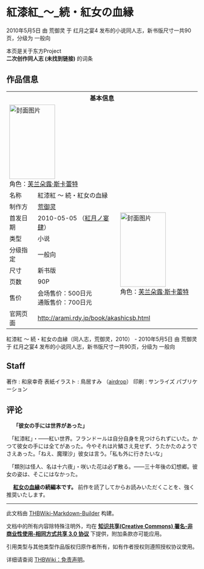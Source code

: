 # 紅漆紅_～_続・紅女の血縁

<!-- source html: G:\repos\THBWiki-Markdown-Builder\THBWikiMarkdown\Temp\main\7\77\ns0%3A%E7%B4%85%E6%BC%86%E7%B4%85_%EF%BD%9E_%E7%B6%9A%E3%83%BB%E7%B4%85%E5%A5%B3%E3%81%AE%E8%A1%80%E7%B8%81.html -->

2010年5月5日 由 荒御灵 于 红月之宴4 发布的小说同人志，新书版尺寸一共90页，分级为 一般向

本页是关于东方Project  
 **二次创作同人志 (未找到链接)** 的词条
## 作品信息

<table><tbody><tr><th colspan="3">基本信息</th></tr><tr><td class="cover-artwork-mobile" colspan="2"><a href="./文件-紅漆紅_～_続・紅女の血縁封面.png.md" class="image" title="封面图片"><img alt="封面图片" src="https://upload.thwiki.cc/thumb/0/0a/%E7%B4%85%E6%BC%86%E7%B4%85_%EF%BD%9E_%E7%B6%9A%E3%83%BB%E7%B4%85%E5%A5%B3%E3%81%AE%E8%A1%80%E7%B8%81%E5%B0%81%E9%9D%A2.png/120px-%E7%B4%85%E6%BC%86%E7%B4%85_%EF%BD%9E_%E7%B6%9A%E3%83%BB%E7%B4%85%E5%A5%B3%E3%81%AE%E8%A1%80%E7%B8%81%E5%B0%81%E9%9D%A2.png" decoding="async" loading="lazy" width="120" height="196" srcset="https://upload.thwiki.cc/thumb/0/0a/%E7%B4%85%E6%BC%86%E7%B4%85_%EF%BD%9E_%E7%B6%9A%E3%83%BB%E7%B4%85%E5%A5%B3%E3%81%AE%E8%A1%80%E7%B8%81%E5%B0%81%E9%9D%A2.png/180px-%E7%B4%85%E6%BC%86%E7%B4%85_%EF%BD%9E_%E7%B6%9A%E3%83%BB%E7%B4%85%E5%A5%B3%E3%81%AE%E8%A1%80%E7%B8%81%E5%B0%81%E9%9D%A2.png 1.5x, https://upload.thwiki.cc/thumb/0/0a/%E7%B4%85%E6%BC%86%E7%B4%85_%EF%BD%9E_%E7%B6%9A%E3%83%BB%E7%B4%85%E5%A5%B3%E3%81%AE%E8%A1%80%E7%B8%81%E5%B0%81%E9%9D%A2.png/241px-%E7%B4%85%E6%BC%86%E7%B4%85_%EF%BD%9E_%E7%B6%9A%E3%83%BB%E7%B4%85%E5%A5%B3%E3%81%AE%E8%A1%80%E7%B8%81%E5%B0%81%E9%9D%A2.png 2x" data-file-width="250" data-file-height="407"></a><div class="cover-char">角色：<a href="./芙兰朵露·斯卡蕾特.md" title="芙兰朵露·斯卡蕾特">芙兰朵露·斯卡蕾特</a></div></td>
</tr><tr><td class="label">名称</td><td colspan="2"> 紅漆紅 ～ 続・紅女の血縁 </td></tr><tr><td class="label">制作方</td><td><a href="./荒御灵.md" title="荒御灵">荒御灵</a></td><td class="cover-artwork" rowspan="7" style="min-width:196px;"><a href="./文件-紅漆紅_～_続・紅女の血縁封面.png.md" class="image" title="封面图片"><img alt="封面图片" src="https://upload.thwiki.cc/thumb/0/0a/%E7%B4%85%E6%BC%86%E7%B4%85_%EF%BD%9E_%E7%B6%9A%E3%83%BB%E7%B4%85%E5%A5%B3%E3%81%AE%E8%A1%80%E7%B8%81%E5%B0%81%E9%9D%A2.png/120px-%E7%B4%85%E6%BC%86%E7%B4%85_%EF%BD%9E_%E7%B6%9A%E3%83%BB%E7%B4%85%E5%A5%B3%E3%81%AE%E8%A1%80%E7%B8%81%E5%B0%81%E9%9D%A2.png" decoding="async" loading="lazy" width="120" height="196" srcset="https://upload.thwiki.cc/thumb/0/0a/%E7%B4%85%E6%BC%86%E7%B4%85_%EF%BD%9E_%E7%B6%9A%E3%83%BB%E7%B4%85%E5%A5%B3%E3%81%AE%E8%A1%80%E7%B8%81%E5%B0%81%E9%9D%A2.png/180px-%E7%B4%85%E6%BC%86%E7%B4%85_%EF%BD%9E_%E7%B6%9A%E3%83%BB%E7%B4%85%E5%A5%B3%E3%81%AE%E8%A1%80%E7%B8%81%E5%B0%81%E9%9D%A2.png 1.5x, https://upload.thwiki.cc/thumb/0/0a/%E7%B4%85%E6%BC%86%E7%B4%85_%EF%BD%9E_%E7%B6%9A%E3%83%BB%E7%B4%85%E5%A5%B3%E3%81%AE%E8%A1%80%E7%B8%81%E5%B0%81%E9%9D%A2.png/241px-%E7%B4%85%E6%BC%86%E7%B4%85_%EF%BD%9E_%E7%B6%9A%E3%83%BB%E7%B4%85%E5%A5%B3%E3%81%AE%E8%A1%80%E7%B8%81%E5%B0%81%E9%9D%A2.png 2x" data-file-width="250" data-file-height="407"></a><div class="cover-char">角色：<a href="./芙兰朵露·斯卡蕾特.md" title="芙兰朵露·斯卡蕾特">芙兰朵露·斯卡蕾特</a></div></td>
</tr><tr><td class="label">首发日期</td><td>2010-05-05&#160;（<a href="/展会作品列表?e=%E7%BA%A2%E6%9C%88%E4%B9%8B%E5%AE%B4%234">紅月ノ宴肆</a>）</td></tr><tr><td class="label">类型</td><td>小说</td></tr><tr><td class="label">分级指定</td><td>一般向</td></tr><tr><td class="label">尺寸</td><td>新书版</td></tr><tr><td class="label">页数</td><td>90P</td></tr><tr><td class="label">售价</td><td>会场售价：500日元<br>通贩售价：700日元</td></tr>
<tr><td class="label">官网页面</td><td colspan="2"><a rel="nofollow" class="external free" href="http://arami.rdy.jp/book/akashicsb.html">http://arami.rdy.jp/book/akashicsb.html</a></td></tr></tbody></table>

紅漆紅 ～ 続・紅女の血縁（同人志，荒御灵，2010） - 2010年5月5日 由 荒御灵 于 红月之宴4 发布的小说同人志，新书版尺寸一共90页，分级为 一般向
## Staff
著作
: 和泉幸奇
表紙イラスト
: 鳥居すみ （[airdrop](./airdrop.md)）
印刷
: サンライズ パブリケーション

## 评论
  
　 **「彼女の手には世界があった」** 
  
  
　「紅漆紅」・――紅い世界。フランドールは自分自身を見つけられずにいた。かつて彼女の手には全てがあった。今やそれは片鱗さえ見せず、うたかたのようでさえあった。「ねえ、魔理沙」彼女は言う。「私も外に行きたいな」
  
  
　「類別は怪人、名は十六夜」・咲いた花は必ず散る。――三十年後の幻想郷。彼女の姿は、そこにはなかった。
  
  
　 **[紅女の血縁](./紅女の血縁.md)の続編本です。** 前作を読了してからお読みいただくことを、強く推奨いたします。
  
  
  

  
  
  

  





---

此文档由 [THBWiki-Markdown-Builder](https://github.com/Delsin-Yu/THBWiki-Markdown-Builder) 构建。

文档中的所有内容除特殊注明外，均在 [**知识共享(Creative Commons) 署名-非商业性使用-相同方式共享 3.0 协议**](https://creativecommons.org/licenses/by-sa/3.0/deed.zh-hans) 下提供，附加条款亦可能应用。

引用类型与其他类型作品版权归原作者所有，如有作者授权则遵照授权协议使用。

详细请查阅 [THBWiki：免责声明](https://thbwiki.cc/THBWiki:%E5%85%8D%E8%B4%A3%E5%A3%B0%E6%98%8E)。

